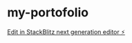# my-portofolio

[Edit in StackBlitz next generation editor ⚡️](https://stackblitz.com/~/github.com/Shanindu/my-portofolio)